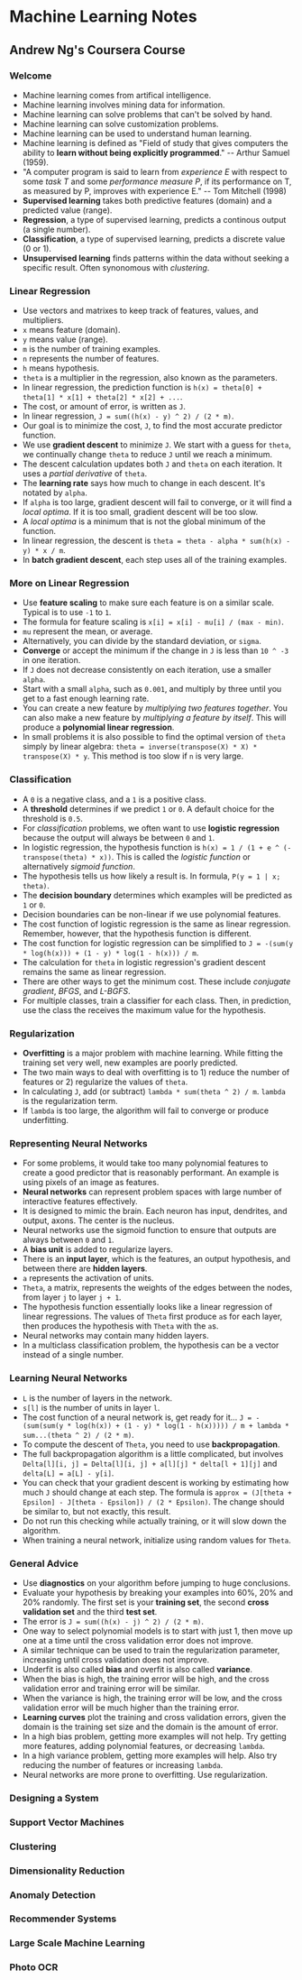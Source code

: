 Machine Learning Notes
======================

Andrew Ng's Coursera Course
---------------------------

### Welcome

- Machine learning comes from artifical intelligence.
- Machine learning involves mining data for information.
- Machine learning can solve problems that can't be solved by hand.
- Machine learning can solve customization problems.
- Machine learning can be used to understand human learning.
- Machine learning is defined as "Field of study that gives computers the ability to **learn without being explicitly programmed**." -- Arthur Samuel (1959).
- "A computer program is said to learn from _experience E_ with respect to some _task T_ and some _performance measure P_, if its performance on T, as measured by P, improves with experience E." -- Tom Mitchell (1998)
- **Supervised learning** takes both predictive features (domain) and a predicted value (range).
- **Regression**, a type of supervised learning, predicts a continous output (a single number).
- **Classification**, a type of supervised learning, predicts a discrete value (0 or 1).
- **Unsupervised learning** finds patterns within the data without seeking a specific result. Often synonomous with _clustering_.

### Linear Regression

- Use vectors and matrixes to keep track of features, values, and multipliers.
- `x` means feature (domain).
- `y` means value (range).
- `m` is the number of training examples.
- `n` represents the number of features.
- `h` means hypothesis.
- `theta` is a multiplier in the regression, also known as the parameters.
- In linear regression, the prediction function is `h(x) = theta[0] + theta[1] * x[1] + theta[2] * x[2] + ...`.
- The cost, or amount of error, is written as `J`.
- In linear regression, `J = sum((h(x) - y) ^ 2) / (2 * m)`.
- Our goal is to minimize the cost, `J`, to find the most accurate predictor function.
- We use **gradient descent** to minimize `J`. We start with a guess for `theta`, we continually change `theta` to reduce `J` until we reach a minimum.
- The descent calculation updates both `J` and `theta` on each iteration. It uses a _partial derivative_ of `theta`.
- The **learning rate** says how much to change in each descent. It's notated by `alpha`.
- If `alpha` is too large, gradient descent will fail to converge, or it will find a _local optima_. If it is too small, gradient descent will be too slow.
- A _local optima_ is a minimum that is not the global minimum of the function.
- In linear regression, the descent is `theta = theta - alpha * sum(h(x) - y) * x / m`.
- In **batch gradient descent**, each step uses all of the training examples.

### More on Linear Regression

- Use **feature scaling** to make sure each feature is on a similar scale. Typical is to use `-1` to `1`.
- The formula for feature scaling is `x[i] = x[i] - mu[i] / (max - min)`.
- `mu` represent the mean, or average.
- Alternatively, you can divide by the standard deviation, or `sigma`.
- **Converge** or accept the minimum if the change in `J` is less than `10 ^ -3` in one iteration.
- If `J` does not decrease consistently on each iteration, use a smaller `alpha`.
- Start with a small `alpha`, such as `0.001`, and multiply by three until you get to a fast enough learning rate.
- You can create a new feature by _multiplying two features together_. You can also make a new feature by _multiplying a feature by itself_. This will produce a **polynomial linear regression**.
- In small problems it is also possible to find the optimal version of `theta` simply by linear algebra: `theta = inverse(transpose(X) * X) * transpose(X) * y`. This method is too slow if `n` is very large.

### Classification

- A `0` is a negative class, and a `1` is a positive class.
- A **threshold** determines if we predict `1` or `0`. A default choice for  the threshold is `0.5`.
- For _classification_ problems, we often want to use **logistic regression** because the output will always be between `0` and `1`.
- In logistic regression, the hypothesis function is `h(x) = 1 / (1 + e ^ (-transpose(theta) * x))`. This is called the _logistic function_ or alternatively _sigmoid function_.
- The hypothesis tells us how likely a result is. In formula, `P(y = 1 | x; theta)`.
- The **decision boundary** determines which examples will be predicted as `1` or `0`.
- Decision boundaries can be non-linear if we use polynomial features.
- The cost function of logistic regression is the same as linear regression. Remember, however, that the hypothesis function is different.
- The cost function for logistic regression can be simplified to `J = -(sum(y * log(h(x))) + (1 - y) * log(1 - h(x))) / m`.
- The calculation for `theta` in logistic regression's gradient descent remains the same as linear regression.
- There are other ways to get the minimum cost. These include _conjugate gradient_, _BFGS_, and _L-BGFS_.
- For multiple classes, train a classifier for each class. Then, in prediction, use the class the receives the maximum value for the hypothesis.

### Regularization

- **Overfitting** is a major problem with machine learning. While fitting the training set very well, new examples are poorly predicted.
- The two main ways to deal with overfitting is to 1) reduce the number of features or 2) regularize the values of `theta`.
- In calculating `J`, add (or subtract) `lambda * sum(theta ^ 2) / m`. `lambda` is the regularization term.
- If `lambda` is too large, the algorithm will fail to converge or produce underfitting.

### Representing Neural Networks

- For some problems, it would take too many polynomial features to create a good predictor that is reasonably performant. An example is using pixels of an image as features.
- **Neural networks** can represent problem spaces with large number of interactive features effectively.
- It is designed to mimic the brain. Each neuron has input, dendrites, and output, axons. The center is the nucleus.
- Neural networks use the sigmoid function to ensure that outputs are always between `0` and `1`.
- A **bias unit** is added to regularize layers.
- There is an **input layer**, which is the features, an output hypothesis, and between there are **hidden layers**.
- `a` represents the activation of units.
- `Theta`, a matrix, represents the weights of the edges between the nodes, from layer `j` to layer `j + 1`.
- The hypothesis function essentially looks like a linear regression of linear regressions. The values of `Theta` first produce `a`s for each layer, then produces the hypothesis with `Theta` with the `a`s.
- Neural networks may contain many hidden layers.
- In a multiclass classification problem, the hypothesis can be a vector instead of a single number.

### Learning Neural Networks

- `L` is the number of layers in the network.
- `s[l]` is the number of units in layer `l`.
- The cost function of a neural network is, get ready for it... `J = -(sum(sum(y * log(h(x)) + (1 - y) * log(1 - h(x))))) / m + lambda * sum...(theta ^ 2) / (2 * m)`.
- To compute the descent of `Theta`, you need to use **backpropagation**.
- The full backpropagation algorithm is a little complicated, but involves `Delta[l][i, j] = Delta[l][i, j] + a[l][j] * delta[l + 1][j]` and `delta[L] = a[L] - y[i]`.
- You can check that your gradient descent is working by estimating how much `J` should change at each step. The formula is `approx = (J[theta + Epsilon] - J[theta - Epsilon]) / (2 * Epsilon)`. The change should be similar to, but not exactly, this result.
- Do not run this checking while actually training, or it will slow down the algorithm.
- When training a neural network, initialize using random values for `Theta`.

### General Advice

- Use **diagnostics** on your algorithm before jumping to huge conclusions.
- Evaluate your hypothesis by breaking your examples into 60%, 20% and 20% randomly. The first set is your **training set**, the second **cross validation set** and the third **test set**.
- The error is `J = sum((h(x) - j) ^ 2) / (2 * m)`.
- One way to select polynomial models is to start with just 1, then move up one at a time until the cross validation error does not improve.
- A similar technique can be used to train the regularization parameter, increasing until cross validation does not improve.
- Underfit is also called **bias** and overfit is also called **variance**.
- When the bias is high, the training error will be high, and the cross validation error and training error will be similar.
- When the variance is high, the training error will be low, and the cross validation error will be much higher than the training error.
- **Learning curves** plot the training and cross validation errors, given the domain is the training set size and the domain is the amount of error.
- In a high bias problem, getting more examples will not help. Try getting more features, adding polynomial features, or decreasing `lambda`.
- In a high variance problem, getting more examples will help. Also try reducing the number of features or increasing `lambda`.
- Neural networks are more prone to overfitting. Use regularization.

### Designing a System

### Support Vector Machines

### Clustering

### Dimensionality Reduction

### Anomaly Detection

### Recommender Systems

### Large Scale Machine Learning

### Photo OCR

